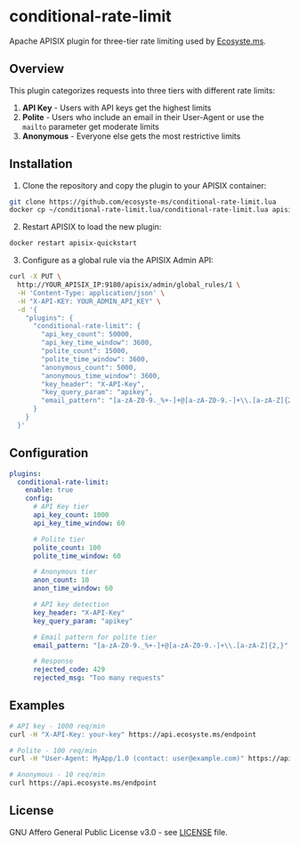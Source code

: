 # conditional-rate-limit

Apache APISIX plugin for three-tier rate limiting used by [Ecosyste.ms](https://ecosyste.ms).

## Overview

This plugin categorizes requests into three tiers with different rate limits:

1. **API Key** - Users with API keys get the highest limits
2. **Polite** - Users who include an email in their User-Agent or use the `mailto` parameter get moderate limits
3. **Anonymous** - Everyone else gets the most restrictive limits

## Installation

1. Clone the repository and copy the plugin to your APISIX container:

```bash
git clone https://github.com/ecosyste-ms/conditional-rate-limit.lua
docker cp ~/conditional-rate-limit.lua/conditional-rate-limit.lua apisix-quickstart:/usr/local/apisix/apisix/plugins
```

2. Restart APISIX to load the new plugin:

```bash
docker restart apisix-quickstart
```

3. Configure as a global rule via the APISIX Admin API:

```bash
curl -X PUT \
  http://YOUR_APISIX_IP:9180/apisix/admin/global_rules/1 \
  -H 'Content-Type: application/json' \
  -H "X-API-KEY: YOUR_ADMIN_API_KEY" \
  -d '{
    "plugins": {
      "conditional-rate-limit": {
        "api_key_count": 50000,
        "api_key_time_window": 3600,
        "polite_count": 15000,
        "polite_time_window": 3600,
        "anonymous_count": 5000,
        "anonymous_time_window": 3600,
        "key_header": "X-API-Key",
        "key_query_param": "apikey",
        "email_pattern": "[a-zA-Z0-9._%+-]+@[a-zA-Z0-9.-]+\\.[a-zA-Z]{2,}"
      }
    }
  }'
```

## Configuration

```yaml
plugins:
  conditional-rate-limit:
    enable: true
    config:
      # API Key tier
      api_key_count: 1000
      api_key_time_window: 60

      # Polite tier
      polite_count: 100
      polite_time_window: 60

      # Anonymous tier
      anon_count: 10
      anon_time_window: 60

      # API key detection
      key_header: "X-API-Key"
      key_query_param: "apikey"

      # Email pattern for polite tier
      email_pattern: "[a-zA-Z0-9._%+-]+@[a-zA-Z0-9.-]+\\.[a-zA-Z]{2,}"

      # Response
      rejected_code: 429
      rejected_msg: "Too many requests"
```

## Examples

```bash
# API key - 1000 req/min
curl -H "X-API-Key: your-key" https://api.ecosyste.ms/endpoint

# Polite - 100 req/min
curl -H "User-Agent: MyApp/1.0 (contact: user@example.com)" https://api.ecosyste.ms/endpoint

# Anonymous - 10 req/min
curl https://api.ecosyste.ms/endpoint
```

## License

GNU Affero General Public License v3.0 - see [LICENSE](LICENSE) file.